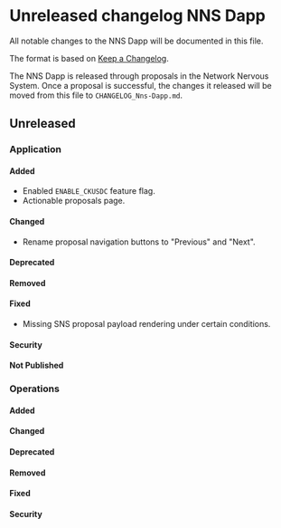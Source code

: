 
# Unreleased changelog NNS Dapp

All notable changes to the NNS Dapp will be documented in this file.

The format is based on [Keep a Changelog](https://keepachangelog.com/en/1.0.0/).

The NNS Dapp is released through proposals in the Network Nervous System. Once a
proposal is successful, the changes it released will be moved from this file to
`CHANGELOG_Nns-Dapp.md`.

## Unreleased

### Application

#### Added

* Enabled `ENABLE_CKUSDC` feature flag.
* Actionable proposals page.

#### Changed

* Rename proposal navigation buttons to "Previous" and "Next".

#### Deprecated

#### Removed

#### Fixed

* Missing SNS proposal payload rendering under certain conditions.

#### Security

#### Not Published

### Operations

#### Added

#### Changed

#### Deprecated

#### Removed

#### Fixed

#### Security
